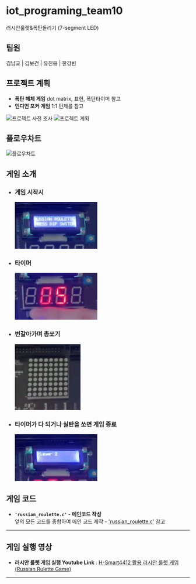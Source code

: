 # iot_programing_team10
러시안룰렛&폭탄돌리기 (7-segment LED)
## 팀원
김남교 | 김보건 | 유진웅 | 한강빈
## 프로젝트 계획
- **폭탄 해체 게임**  dot matrix, 표현, 폭탄타이머 참고
- **인디언 포커 게임**  1:1 턴제를 참고

![프로젝트 사전 조사](https://github.com/kimnamgyo/iot_programing_team10/blob/main/img/%ED%94%84%EB%A1%9C%EC%A0%9D%ED%8A%B8%20%EC%82%AC%EC%A0%84%20%EC%A1%B0%EC%82%AC.png)
![프로젝트 계획](https://github.com/kimnamgyo/iot_programing_team10/blob/main/img/%ED%94%84%EB%A1%9C%EC%A0%9D%ED%8A%B8%20%EA%B3%84%ED%9A%8D.png)
## 플로우차트
![플로우차트](https://github.com/kimnamgyo/iot_programing_team10/blob/main/img/flowchart.png?raw=true)

## **게임 소개**

 - ### **게임 시작시**
    ![gif_01](video_clip/GIF/start.gif)

 - ### **타이머**
    ![gif_02](/video_clip/GIF/timer.gif)

  - ### **번갈아가며 총쏘기**
    ![gif_03](/video_clip/GIF/dot.gif)

 - ### **타이머가 다 되거나 실탄을 쏘면 게임 종료**
    ![gif_04](/video_clip/GIF/end.gif)

## **게임 코드**

 - **`'russian_roulette.c'` - 메인코드 작성**  
    앞의 모든 코드를 종합하여 메인 코드 제작 - 
    ['russian_roulette.c'](https://github.com/kimnamgyo/iot_programing_team10/blob/main/code/russian_roulette.c) 참고

---

## **게임 실행 영상**
- **러시안 룰렛 게임 실행 Youtube Link** : [H-Smart4412 활용 러시안 룰렛 게임(Russian Rulette Game)](https://youtu.be/yONbquB6PvU?feature=shared)

---

